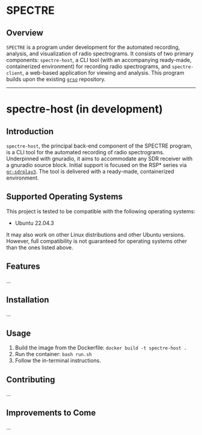 # SPECTRE

## Overview
```SPECTRE``` is a program under development for the automated recording, analysis, and visualization of radio spectrograms. It consists of two primary components: ```spectre-host```, a CLI tool (with an accompanying ready-made, containerized environment) for recording radio spectrograms, and ```spectre-client```, a web-based application for viewing and analysis. This program builds upon the existing [```grso```](https://github.com/jcfitzpatrick12/grso) repository.

---

# spectre-host (in development)

## Introduction
```spectre-host```, the principal back-end component of the SPECTRE program, is a CLI tool for the automated recording of radio spectrograms. Underpinned with gnuradio, it aims to accommodate any SDR receiver with a gnuradio source block. Initial support is focused on the RSP* series via [```gr-sdrplay3```](https://github.com/fventuri/gr-sdrplay3). The tool is delivered with a ready-made, containerized environment.

## Supported Operating Systems
This project is tested to be compatible with the following operating systems:

- Ubuntu 22.04.3

It may also work on other Linux distributions and other Ubuntu versions. However, full compatibility is not guaranteed for operating systems other than the ones listed above.

## Features
...

## Installation
...

## Usage
1. Build the image from the Dockerfile:
```docker build -t spectre-host .```  
2. Run the container:
```bash run.sh```
3. Follow the in-terminal instructions.

## Contributing
...

## Improvements to Come
...


